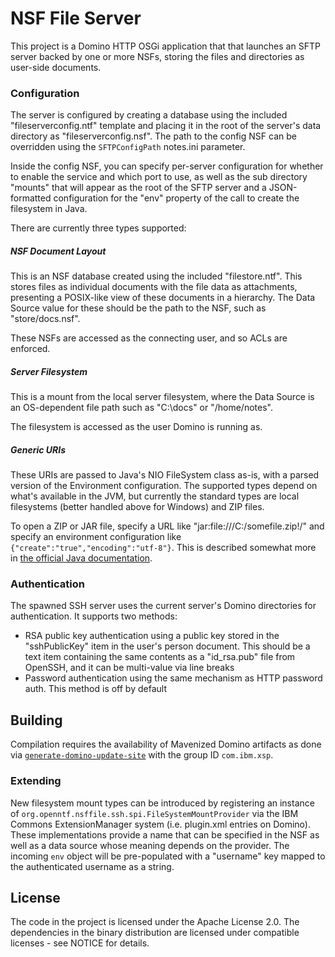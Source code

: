 # NSF File Server

This project is a Domino HTTP OSGi application that that launches an SFTP server backed by one or more NSFs, storing the files and directories as user-side documents.

### Configuration

The server is configured by creating a database using the included "fileserverconfig.ntf" template and placing it in the root of the server's data directory as "fileserverconfig.nsf". The path to the config NSF can be overridden using the `SFTPConfigPath` notes.ini parameter.

Inside the config NSF, you can specify per-server configuration for whether to enable the service and which port to use, as well as the sub directory "mounts" that will appear as the root of the SFTP server and a JSON-formatted configuration for the "env" property of the call to create the filesystem in Java.

There are currently three types supported:

##### NSF Document Layout

This is an NSF database created using the included "filestore.ntf". This stores files as individual documents with the file data as attachments, presenting a POSIX-like view of these documents in a hierarchy. The Data Source value for these should be the path to the NSF, such as "store/docs.nsf".

These NSFs are accessed as the connecting user, and so ACLs are enforced.

##### Server Filesystem

This is a mount from the local server filesystem, where the Data Source is an OS-dependent file path such as "C:\docs" or "/home/notes".

The filesystem is accessed as the user Domino is running as.

##### Generic URIs

These URIs are passed to Java's NIO FileSystem class as-is, with a parsed version of the Environment configuration. The supported types depend on what's available in the JVM, but currently the standard types are local filesystems (better handled above for Windows) and ZIP files.

To open a ZIP or JAR file, specify a URL like "jar:file:///C:/somefile.zip!/" and specify an environment configuration like `{"create":"true","encoding":"utf-8"}`. This is described somewhat more in [the official Java documentation](https://docs.oracle.com/javase/8/docs/technotes/guides/io/fsp/zipfilesystemprovider.html).

### Authentication

The spawned SSH server uses the current server's Domino directories for authentication. It supports two methods:

- RSA public key authentication using a public key stored in the "sshPublicKey" item in the user's person document. This should be a text item containing the same contents as a "id_rsa.pub" file from OpenSSH, and it can be multi-value via line breaks
- Password authentication using the same mechanism as HTTP password auth. This method is off by default

## Building

Compilation requires the availability of Mavenized Domino artifacts as done via [`generate-domino-update-site`](https://github.com/OpenNTF/generate-domino-update-site/) with the group ID `com.ibm.xsp`.

### Extending

New filesystem mount types can be introduced by registering an instance of `org.openntf.nsffile.ssh.spi.FileSystemMountProvider` via the IBM Commons ExtensionManager system (i.e. plugin.xml entries on Domino). These implementations provide a name that can be specified in the NSF as well as a data source whose meaning depends on the provider. The incoming `env` object will be pre-populated with a "username" key mapped to the authenticated username as a string.

## License

The code in the project is licensed under the Apache License 2.0. The dependencies in the binary distribution are licensed under compatible licenses - see NOTICE for details.